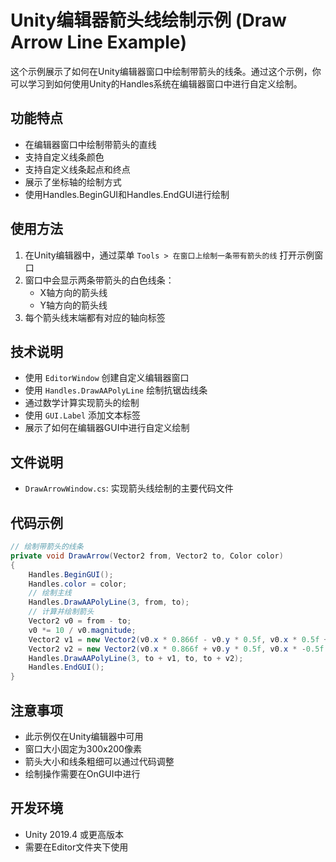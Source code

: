 # Unity编辑器箭头线绘制示例 (Draw Arrow Line Example)

这个示例展示了如何在Unity编辑器窗口中绘制带箭头的线条。通过这个示例，你可以学习到如何使用Unity的Handles系统在编辑器窗口中进行自定义绘制。

## 功能特点

- 在编辑器窗口中绘制带箭头的直线
- 支持自定义线条颜色
- 支持自定义线条起点和终点
- 展示了坐标轴的绘制方式
- 使用Handles.BeginGUI和Handles.EndGUI进行绘制

## 使用方法

1. 在Unity编辑器中，通过菜单 `Tools > 在窗口上绘制一条带有箭头的线` 打开示例窗口
2. 窗口中会显示两条带箭头的白色线条：
   - X轴方向的箭头线
   - Y轴方向的箭头线
3. 每个箭头线末端都有对应的轴向标签

## 技术说明

- 使用 `EditorWindow` 创建自定义编辑器窗口
- 使用 `Handles.DrawAAPolyLine` 绘制抗锯齿线条
- 通过数学计算实现箭头的绘制
- 使用 `GUI.Label` 添加文本标签
- 展示了如何在编辑器GUI中进行自定义绘制

## 文件说明

- `DrawArrowWindow.cs`: 实现箭头线绘制的主要代码文件

## 代码示例

```csharp
// 绘制带箭头的线条
private void DrawArrow(Vector2 from, Vector2 to, Color color)
{
    Handles.BeginGUI();
    Handles.color = color;
    // 绘制主线
    Handles.DrawAAPolyLine(3, from, to);
    // 计算并绘制箭头
    Vector2 v0 = from - to;
    v0 *= 10 / v0.magnitude;
    Vector2 v1 = new Vector2(v0.x * 0.866f - v0.y * 0.5f, v0.x * 0.5f + v0.y * 0.866f);
    Vector2 v2 = new Vector2(v0.x * 0.866f + v0.y * 0.5f, v0.x * -0.5f + v0.y * 0.866f);
    Handles.DrawAAPolyLine(3, to + v1, to, to + v2);
    Handles.EndGUI();
}
```

## 注意事项

- 此示例仅在Unity编辑器中可用
- 窗口大小固定为300x200像素
- 箭头大小和线条粗细可以通过代码调整
- 绘制操作需要在OnGUI中进行

## 开发环境

- Unity 2019.4 或更高版本
- 需要在Editor文件夹下使用 